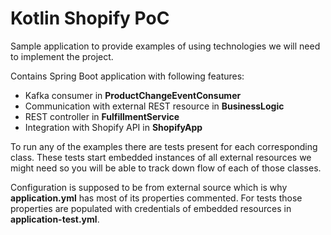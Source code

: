 # Kotlin Shopify PoC

Sample application to provide examples of using technologies we will need to implement the project.

Contains Spring Boot application with following features:
* Kafka consumer in **ProductChangeEventConsumer**
* Communication with external REST resource in **BusinessLogic**
* REST controller in **FulfillmentService**
* Integration with Shopify API in **ShopifyApp**

To run any of the examples there are tests present for each corresponding class. These tests start embedded instances of
all external resources we might need so you will be able to track down flow of each of those classes.

Configuration is supposed to be from external source which is why **application.yml** has most of its properties 
commented. For tests those properties are populated with credentials of embedded resources in **application-test.yml**. 